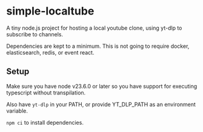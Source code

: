 # simple-localtube

A tiny node.js project for hosting a local youtube clone, using yt-dlp to subscribe to channels.

Dependencies are kept to a minimum. This is not going to require docker, elasticsearch, redis, or event react.

## Setup

Make sure you have node v23.6.0 or later so you have support for executing typescript without transpilation.

Also have `yt-dlp` in your PATH, or provide YT_DLP_PATH as an environment variable.

`npm ci` to install dependencies.
